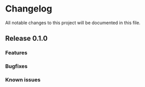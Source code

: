 # Changelog

All notable changes to this project will be documented in this file.

## Release 0.1.0

### Features

### Bugfixes

### Known issues
